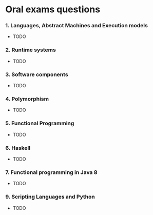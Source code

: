 # Oral exams questions

### 1. Languages, Abstract Machines and Execution models

- TODO

### 2. Runtime systems

- TODO

### 3. Software components

- TODO

### 4. Polymorphism

- TODO

### 5. Functional Programming

- TODO

### 6. Haskell

- TODO

### 7. Functional programming in Java 8

- TODO

### 9. Scripting Languages and Python

- TODO

